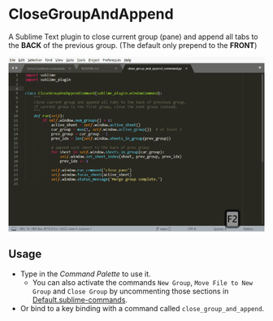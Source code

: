 # CloseGroupAndAppend

A Sublime Text plugin to close current group (pane) and append all tabs to the **BACK** of the previous group. (The default only prepend to the **FRONT**)

![demo-animation](demo.gif)

## Usage

- Type in the *Command Palette* to use it.
  - You can also activate the commands `New Group`, `Move File to New Group` and `Close Group` by uncommenting those sections in [Default.sublime-commands](Default.sublime-commands).
- Or bind to a key binding with a command called `close_group_and_append`.
